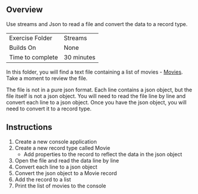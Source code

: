 ## Overview
Use streams and Json to read a file and convert the data to a record type.

| | |
| --------- | --------------------------- |
| Exercise Folder | Streams |
| Builds On | None |
| Time to complete | 30 minutes

In this folder, you will find a text file containing a list of movies - [Movies](ReducedMoviesJson.txt).  Take a moment to review the file.

The file is not in a pure json format.  Each line contains a json object, but the file itself is not a json object.  You will need to read the file line by line and convert each line to a json object.  Once you have the json object, you will need to convert it to a record type.

## Instructions
1. Create a new console application
2. Create a new record type called Movie
    - Add properties to the record to reflect the data in the json object
3. Open the file and read the data line by line
4. Convert each line to a json object
5. Convert the json object to a Movie record
6. Add the record to a list
7. Print the list of movies to the console
